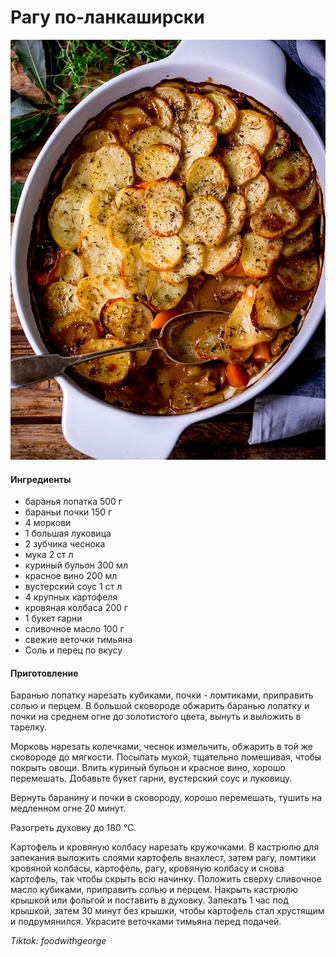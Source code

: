 ﻿---
image: ../pics/lancashire-hotpot.webp
---
# Рагу по-ланкаширски

![Рагу по-ланкаширски](../pics/lancashire-hotpot.webp)

#### Ингредиенты

* баранья лопатка 500 г
* бараньи почки 150 г
* 4 моркови
* 1 большая луковица
* 2 зубчика чеснока
* мука  2 ст л
* куриный бульон 300 мл
* красное вино 200 мл
* вустерский соус 1 ст л
* 4 крупных картофеля
* кровяная колбаса 200 г
* 1 букет гарни
* сливочное масло 100 г
* свежие веточки тимьяна
* Соль и перец по вкусу

#### Приготовление

Баранью лопатку нарезать кубиками, почки - ломтиками, приправить солью и перцем. В большой сковороде обжарить баранью лопатку и почки на среднем огне до золотистого цвета, вынуть и выложить в тарелку.

Морковь нарезать колечками, чеснок измельчить, обжарить в той же сковороде до мягкости. Посыпать мукой, тщательно помешивая, чтобы покрыть овощи. Влить куриный бульон и красное вино, хорошо перемешать. Добавьте букет гарни, вустерский соус и луковицу.

Вернуть баранину и почки в сковороду, хорошо перемешать, тушить на медленном огне 20 минут. 

Разогреть духовку до 180 °C. 

Картофель и кровяную колбасу нарезать кружочками. В кастрюлю для запекания выложить слоями картофель внахлест, затем рагу, ломтики кровяной колбасы, картофель, рагу, кровяную колбасу и снова картофель, так чтобы скрыть всю начинку. Положить сверху сливочное масло кубиками, приправить солью и перцем. Накрыть кастрюлю крышкой или фольгой и поставить в духовку. Запекать 1 час под крышкой, затем 30 минут без крышки, чтобы картофель стал хрустящим и подрумянился. Украсите веточками тимьяна перед подачей.

*Tiktok: foodwithgeorge*